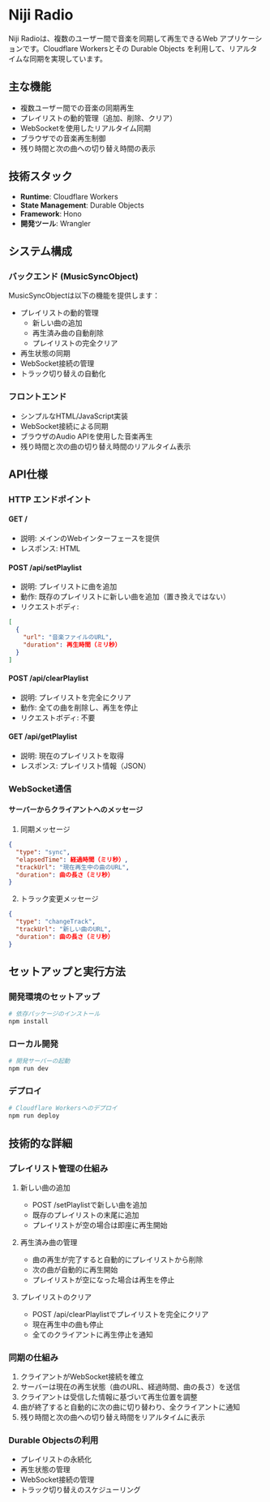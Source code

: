 # Niji Radio

Niji Radioは、複数のユーザー間で音楽を同期して再生できるWeb アプリケーションです。Cloudflare Workersとその Durable Objects を利用して、リアルタイムな同期を実現しています。

## 主な機能

- 複数ユーザー間での音楽の同期再生
- プレイリストの動的管理（追加、削除、クリア）
- WebSocketを使用したリアルタイム同期
- ブラウザでの音楽再生制御
- 残り時間と次の曲への切り替え時間の表示

## 技術スタック

- **Runtime**: Cloudflare Workers
- **State Management**: Durable Objects
- **Framework**: Hono
- **開発ツール**: Wrangler

## システム構成

### バックエンド (MusicSyncObject)

MusicSyncObjectは以下の機能を提供します：

- プレイリストの動的管理
  - 新しい曲の追加
  - 再生済み曲の自動削除
  - プレイリストの完全クリア
- 再生状態の同期
- WebSocket接続の管理
- トラック切り替えの自動化

### フロントエンド

- シンプルなHTML/JavaScript実装
- WebSocket接続による同期
- ブラウザのAudio APIを使用した音楽再生
- 残り時間と次の曲の切り替え時間のリアルタイム表示

## API仕様

### HTTP エンドポイント

#### GET /
- 説明: メインのWebインターフェースを提供
- レスポンス: HTML

#### POST /api/setPlaylist
- 説明: プレイリストに曲を追加
- 動作: 既存のプレイリストに新しい曲を追加（置き換えではない）
- リクエストボディ:
```json
[
  {
    "url": "音楽ファイルのURL",
    "duration": 再生時間（ミリ秒）
  }
]
```

#### POST /api/clearPlaylist
- 説明: プレイリストを完全にクリア
- 動作: 全ての曲を削除し、再生を停止
- リクエストボディ: 不要

#### GET /api/getPlaylist
- 説明: 現在のプレイリストを取得
- レスポンス: プレイリスト情報（JSON）

### WebSocket通信

#### サーバーからクライアントへのメッセージ

1. 同期メッセージ
```json
{
  "type": "sync",
  "elapsedTime": 経過時間（ミリ秒）,
  "trackUrl": "現在再生中の曲のURL",
  "duration": 曲の長さ（ミリ秒）
}
```

2. トラック変更メッセージ
```json
{
  "type": "changeTrack",
  "trackUrl": "新しい曲のURL",
  "duration": 曲の長さ（ミリ秒）
}
```

## セットアップと実行方法

### 開発環境のセットアップ

```bash
# 依存パッケージのインストール
npm install
```

### ローカル開発

```bash
# 開発サーバーの起動
npm run dev
```

### デプロイ

```bash
# Cloudflare Workersへのデプロイ
npm run deploy
```

## 技術的な詳細

### プレイリスト管理の仕組み

1. 新しい曲の追加
   - POST /setPlaylistで新しい曲を追加
   - 既存のプレイリストの末尾に追加
   - プレイリストが空の場合は即座に再生開始

2. 再生済み曲の管理
   - 曲の再生が完了すると自動的にプレイリストから削除
   - 次の曲が自動的に再生開始
   - プレイリストが空になった場合は再生を停止

3. プレイリストのクリア
   - POST /api/clearPlaylistでプレイリストを完全にクリア
   - 現在再生中の曲も停止
   - 全てのクライアントに再生停止を通知

### 同期の仕組み

1. クライアントがWebSocket接続を確立
2. サーバーは現在の再生状態（曲のURL、経過時間、曲の長さ）を送信
3. クライアントは受信した情報に基づいて再生位置を調整
4. 曲が終了すると自動的に次の曲に切り替わり、全クライアントに通知
5. 残り時間と次の曲への切り替え時間をリアルタイムに表示

### Durable Objectsの利用

- プレイリストの永続化
- 再生状態の管理
- WebSocket接続の管理
- トラック切り替えのスケジューリング

